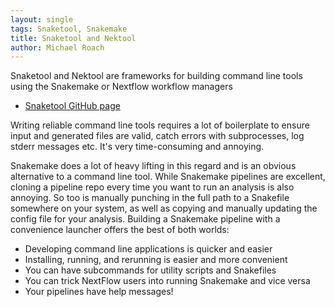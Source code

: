```yaml
---
layout: single
tags: Snaketool, Snakemake
title: Snaketool and Nektool
author: Michael Roach
---
```


Snaketool and Nektool are frameworks for building command line tools using the Snakemake or Nextflow workflow managers<!--more-->

- [Snaketool GitHub page](https://github.com/beardymcjohnface/Snaketool)

Writing reliable command line tools requires a lot of boilerplate to ensure input and generated files are valid, catch errors with subprocesses, log stderr messages etc. 
It's very time-consuming and annoying.

Snakemake does a lot of heavy lifting in this regard and is an obvious alternative to a command line tool.
While Snakemake pipelines are excellent, cloning a pipeline repo every time you want to run an analysis is also annoying. 
So too is manually punching in the full path to a Snakefile somewhere on your system, as well as copying and manually updating the config file for your analysis.
Building a Snakemake pipeline with a convenience launcher offers the best of both worlds:

 - Developing command line applications is quicker and easier
 - Installing, running, and rerunning is easier and more convenient
 - You can have subcommands for utility scripts and Snakefiles
 - You can trick NextFlow users into running Snakemake and vice versa
 - Your pipelines have help messages!
